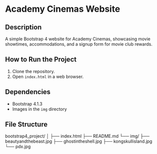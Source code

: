 # Academy Cinemas Website

## Description
A simple Bootstrap 4 website for Academy Cinemas, showcasing movie showtimes, accommodations, and a signup form for movie club rewards.

## How to Run the Project
1. Clone the repository.
2. Open `index.html` in a web browser.

## Dependencies
- Bootstrap 4.1.3
- Images in the `img` directory

## File Structure
bootstrap4_project/
│
├── index.html
├── README.md
└── img/
    ├── beautyandthebeast.jpg
    ├── ghostintheshell.jpg
    ├── kongskullisland.jpg
    └── pdx.jpg
